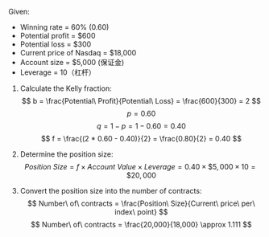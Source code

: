 Given:
- Winning rate = 60% (0.60)
- Potential profit = $600
- Potential loss = $300
- Current price of Nasdaq = $18,000
- Account size = $5,000 (保证金)
- Leverage = 10（杠杆）

1. Calculate the Kelly fraction:
   $$ b = \frac{Potential\ Profit}{Potential\ Loss} = \frac{600}{300} = 2 $$
   $$ p = 0.60 $$
   $$ q = 1 - p = 1 - 0.60 = 0.40 $$
   $$ f = \frac{(2 * 0.60 - 0.40)}{2} = \frac{0.80}{2} = 0.40 $$

2. Determine the position size:
   $$ Position\ Size = f \times Account\ Value \times Leverage = 0.40 \times \$5,000 \times 10 = \$20,000 $$

3. Convert the position size into the number of contracts:
   $$ Number\ of\ contracts = \frac{Position\ Size}{Current\ price\ per\ index\ point} $$
   $$ Number\ of\ contracts = \frac{20,000}{18,000} \approx 1.111 $$
